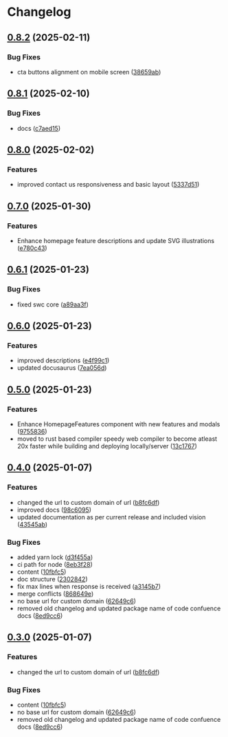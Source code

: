 # Changelog

## [0.8.2](https://github.com/unoplat/unoplat-code-confluence/compare/code-confluence-docs-v0.8.1...code-confluence-docs-v0.8.2) (2025-02-11)


### Bug Fixes

* cta buttons alignment on mobile screen ([38659ab](https://github.com/unoplat/unoplat-code-confluence/commit/38659ab71194e438bbc53fc7fe44a296aca6a9f1))

## [0.8.1](https://github.com/unoplat/unoplat-code-confluence/compare/code-confluence-docs-v0.8.0...code-confluence-docs-v0.8.1) (2025-02-10)


### Bug Fixes

* docs ([c7aed15](https://github.com/unoplat/unoplat-code-confluence/commit/c7aed152e76751326ae9634bfc620c9d117dc93f))

## [0.8.0](https://github.com/unoplat/unoplat-code-confluence/compare/code-confluence-docs-v0.7.0...code-confluence-docs-v0.8.0) (2025-02-02)


### Features

* improved contact us responsiveness and basic layout ([5337d51](https://github.com/unoplat/unoplat-code-confluence/commit/5337d51bdbb51a34c2d4218498fb4bcf3e2055f8))

## [0.7.0](https://github.com/unoplat/unoplat-code-confluence/compare/code-confluence-docs-v0.6.1...code-confluence-docs-v0.7.0) (2025-01-30)


### Features

* Enhance homepage feature descriptions and update SVG illustrations ([e780c43](https://github.com/unoplat/unoplat-code-confluence/commit/e780c43c32f3369add8751457bba082e25162ff6))

## [0.6.1](https://github.com/unoplat/unoplat-code-confluence/compare/code-confluence-docs-v0.6.0...code-confluence-docs-v0.6.1) (2025-01-23)


### Bug Fixes

* fixed swc core ([a89aa3f](https://github.com/unoplat/unoplat-code-confluence/commit/a89aa3fff92714c1a0a91b085cb22b50156cd279))

## [0.6.0](https://github.com/unoplat/unoplat-code-confluence/compare/code-confluence-docs-v0.5.0...code-confluence-docs-v0.6.0) (2025-01-23)


### Features

* improved descriptions ([e4f99c1](https://github.com/unoplat/unoplat-code-confluence/commit/e4f99c1352fd470d0c895f89883929508f9a7ce5))
* updated docusaurus ([7ea056d](https://github.com/unoplat/unoplat-code-confluence/commit/7ea056dd1908e437fa62807a3a7a56bc1cebfd9c))

## [0.5.0](https://github.com/unoplat/unoplat-code-confluence/compare/code-confluence-docs-v0.4.0...code-confluence-docs-v0.5.0) (2025-01-23)


### Features

* Enhance HomepageFeatures component with new features and modals ([9755836](https://github.com/unoplat/unoplat-code-confluence/commit/975583689e968a307173918c04f6e50c5e0c8a9e))
* moved to rust based compiler speedy web compiler to become atleast 20x faster while building and deploying locally/server ([13c1767](https://github.com/unoplat/unoplat-code-confluence/commit/13c17672fc5bd178a4964522989439a08d9eb01b))

## [0.4.0](https://github.com/unoplat/unoplat-code-confluence/compare/code-confluence-docs-v0.3.0...code-confluence-docs-v0.4.0) (2025-01-07)


### Features

* changed the url to custom domain of url ([b8fc6df](https://github.com/unoplat/unoplat-code-confluence/commit/b8fc6dfb597169fd1145df81d1ca587529ac498c))
* improved docs ([98c6095](https://github.com/unoplat/unoplat-code-confluence/commit/98c6095c510e49a0758471b44985d4ef110c2cad))
* updated documentation as per current release and included vision ([43545ab](https://github.com/unoplat/unoplat-code-confluence/commit/43545ab087343fde9565eee29d49a359503cd945))


### Bug Fixes

* added yarn lock ([d3f455a](https://github.com/unoplat/unoplat-code-confluence/commit/d3f455ac1b639dedb380515d58a5023718dcd8a7))
* ci path for node ([8eb3f28](https://github.com/unoplat/unoplat-code-confluence/commit/8eb3f2880e02132ff19b16db761f8835176fa7e9))
* content ([10fbfc5](https://github.com/unoplat/unoplat-code-confluence/commit/10fbfc5597583c9d188cca2781aa5d0ba5c054ba))
* doc structure ([2302842](https://github.com/unoplat/unoplat-code-confluence/commit/2302842ee43e938a4b50346d24ac9ea2097bacc2))
* fix max lines when response is received ([a3145b7](https://github.com/unoplat/unoplat-code-confluence/commit/a3145b7df88ed5c95afe2c20061007e1ef331f62))
* merge conflicts ([868649e](https://github.com/unoplat/unoplat-code-confluence/commit/868649ea8f825b15af6923c72bf2be1f96704fce))
* no base url for custom domain ([62649c6](https://github.com/unoplat/unoplat-code-confluence/commit/62649c627a469105243a90e66f7f3431fece87c5))
* removed old changelog and updated package name of code confuence docs ([8ed9cc6](https://github.com/unoplat/unoplat-code-confluence/commit/8ed9cc6ece3f7696449b60d4d80137049adf15cc))

## [0.3.0](https://github.com/unoplat/unoplat-code-confluence/compare/code-confluence-docs-v0.2.0...code-confluence-docs-v0.3.0) (2025-01-07)


### Features

* changed the url to custom domain of url ([b8fc6df](https://github.com/unoplat/unoplat-code-confluence/commit/b8fc6dfb597169fd1145df81d1ca587529ac498c))


### Bug Fixes

* content ([10fbfc5](https://github.com/unoplat/unoplat-code-confluence/commit/10fbfc5597583c9d188cca2781aa5d0ba5c054ba))
* no base url for custom domain ([62649c6](https://github.com/unoplat/unoplat-code-confluence/commit/62649c627a469105243a90e66f7f3431fece87c5))
* removed old changelog and updated package name of code confuence docs ([8ed9cc6](https://github.com/unoplat/unoplat-code-confluence/commit/8ed9cc6ece3f7696449b60d4d80137049adf15cc))
